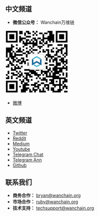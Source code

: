 ## 中文频道

- **微信公众号：** Wanchain万维链

![](media/01-1.png)

- [微博](http://weibo.com/wanchain)

## 英文频道

- [Twitter](https://twitter.com/wanchain_org)
- [Reddit](https://www.reddit.com/r/wanchain/)
- [Medium](https://medium.com/wanchain-foundation)
- [Youtube](https://www.youtube.com/channel/UCW_i8cncT0d1RyX7YCA_oKQ)
- [Telegram Chat](https://t.me/WanchainCHAT)
- [Telegram Ann](https://t.me/WanchainANN)
- [Github](https://github.com/wanchain)

## 联系我们

- **商务合作：** bryan@wanchain.org
- **市场合作：** ruby@wanchain.org
- **技术支持：** techsupport@wanchain.org
